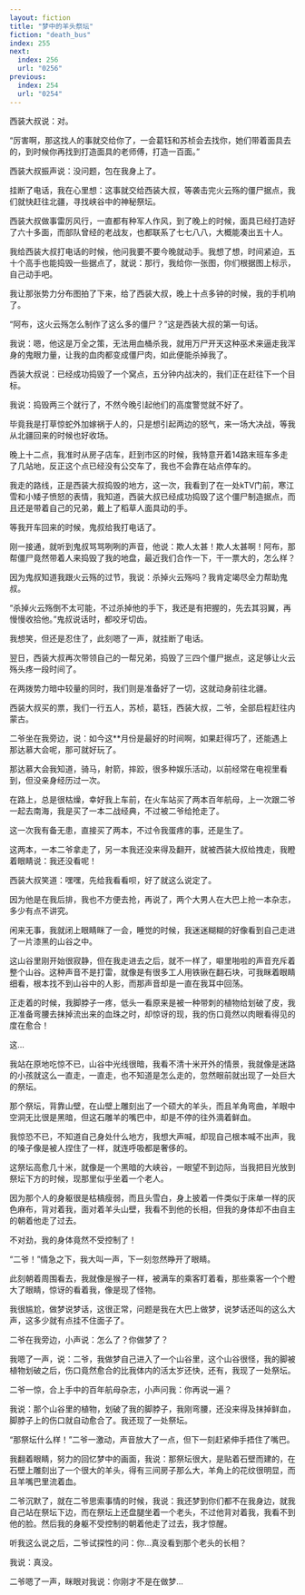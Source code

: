 ```yaml
---
layout: fiction
title: "梦中的羊头祭坛"
fiction: "death_bus"
index: 255
next:
  index: 256
  url: "0256"
previous:
  index: 254
  url: "0254"
---
```

西装大叔说：对。

“厉害啊，那这找人的事就交给你了，一会葛钰和苏桢会去找你，她们带着面具去的，到时候你再找到打造面具的老师傅，打造一百面。”

西装大叔振声说：没问题，包在我身上了。

挂断了电话，我在心里想：这事就交给西装大叔，等袭击完火云殇的僵尸据点，我们就快赶往北疆，寻找峡谷中的神秘祭坛。

西装大叔做事雷厉风行，一直都有种军人作风，到了晚上的时候，面具已经打造好了六十多面，而部队曾经的老战友，也都联系了七七八八，大概能凑出五十人。

我给西装大叔打电话的时候，他问我要不要今晚就动手。我想了想，时间紧迫，五十个高手也能捣毁一些据点了，就说：那行，我给你一张图，你们根据图上标示，自己动手吧。

我让那张势力分布图拍了下来，给了西装大叔，晚上十点多钟的时候，我的手机响了。

“阿布，这火云殇怎么制作了这么多的僵尸？”这是西装大叔的第一句话。

我说：嗯，他这是万全之策，无法用血桶杀我，就用万尸开天这种巫术来逼走我浑身的鬼眼力量，让我的血肉都变成僵尸肉，如此便能杀掉我了。

西装大叔说：已经成功捣毁了一个窝点，五分钟内战决的，我们正在赶往下一个目标。

我说：捣毁两三个就行了，不然今晚引起他们的高度警觉就不好了。

毕竟我是打草惊蛇外加嫁祸于人的，只是想引起两边的怒气，来一场大决战，等我从北疆回来的时候也好收场。

晚上十二点，我准时从房子店车，赶到市区的时候，我特意开着14路末班车多走了几站地，反正这个点已经没有公交车了，我也不会靠在站点停车的。

我走的路线，正是西装大叔捣毁的地方，这一次，我看到了在一处kTV门前，寒江雪和小矮子愤怒的表情，我知道，西装大叔已经成功捣毁了这个僵尸制造据点，而且还是带着自己的兄弟，戴上了稻草人面具动的手。

等我开车回来的时候，鬼叔给我打电话了。

刚一接通，就听到鬼叔骂骂咧咧的声音，他说：欺人太甚！欺人太甚啊！阿布，那帮僵尸竟然带着人来捣毁了我的地盘，最近我们合作一下，干一票大的，怎么样？

因为鬼叔知道我跟火云殇的过节，我说：杀掉火云殇吗？我肯定竭尽全力帮助鬼叔。

“杀掉火云殇倒不太可能，不过杀掉他的手下，我还是有把握的，先去其羽翼，再慢慢收拾他。”鬼叔说话时，都咬牙切齿。

我想笑，但还是忍住了，此刻嗯了一声，就挂断了电话。

翌日，西装大叔再次带领自己的一帮兄弟，捣毁了三四个僵尸据点，这足够让火云殇头疼一段时间了。

在两拨势力暗中较量的同时，我们则是准备好了一切，这就动身前往北疆。

西装大叔买的票，我们一行五人，苏桢，葛钰，西装大叔，二爷，全部启程赶往内蒙古。

二爷坐在我旁边，说：如今这**月份是最好的时间啊，如果赶得巧了，还能遇上那达慕大会呢，那可就好玩了。

那达慕大会我知道，骑马，射箭，摔跤，很多种娱乐活动，以前经常在电视里看到，但没亲身经历过一次。

在路上，总是很枯燥，幸好我上车前，在火车站买了两本百年航母，上一次跟二爷一起去南海，我是买了一本二战经典，不过被二爷给抢走了。

这一次我有备无患，直接买了两本，不过令我蛋疼的事，还是生了。

这两本，一本二爷拿走了，另一本我还没来得及翻开，就被西装大叔给拽走，我瞪着眼睛说：我还没看呢！

西装大叔笑道：嘿嘿，先给我看看呗，好了就这么说定了。

因为他是在我后排，我也不方便去抢，再说了，两个大男人在大巴上抢一本杂志，多少有点不讲究。

闲来无事，我就闭上眼睛眯了一会，睡觉的时候，我迷迷糊糊的好像看到自己走进了一片漆黑的山谷之中。

这山谷里刚开始很寂静，但在我走进去之后，就不一样了，噼里啪啦的声音充斥着整个山谷。这种声音不是打雷，就像是有很多工人用铁锹在翻石块，可我眯着眼睛细看，根本找不到山谷中的人影，而那声音却是一直在我耳中回荡。

正走着的时候，我脚脖子一疼，低头一看原来是被一种带刺的植物给划破了皮，我正准备弯腰去抹掉流出来的血珠之时，却惊讶的现，我的伤口竟然以肉眼看得见的度在愈合！

这...

我站在原地吃惊不已，山谷中光线很暗，我看不清十米开外的情景，我就像是迷路的小孩就这么一直走，一直走，也不知道是怎么走的，忽然眼前就出现了一处巨大的祭坛。

那个祭坛，背靠山壁，在山壁上雕刻出了一个硕大的羊头，而且羊角弯曲，羊眼中空洞无比很是黑暗，但这石雕羊的嘴巴中，却是不停的往外滴着鲜血。

我惊恐不已，不知道自己身处什么地方，我想大声喊，却现自己根本喊不出声，我的嗓子像是被人捏住了一样，就连呼吸都是奢侈的。

这祭坛高愈几十米，就像是一个黑暗的大峡谷，一眼望不到边际，当我把目光放到祭坛下方的时候，现那里似乎坐着一个老人。

因为那个人的身躯很是枯槁瘦弱，而且头雪白，身上披着一件类似于床单一样的灰色麻布，背对着我，面对着羊头山壁，我看不到他的长相，但我的身体却不由自主的朝着他走了过去。

不对劲，我的身体竟然不受控制了！

“二爷！”情急之下，我大叫一声，下一刻忽然睁开了眼睛。

此刻朝着周围看去，我就像是猴子一样，被满车的乘客盯着看，那些乘客一个个瞪大了眼睛，惊讶的看着我，像是现了怪物。

我很尴尬，做梦说梦话，这很正常，问题是我在大巴上做梦，说梦话还叫的这么大声，这多少就有点挂不住面子了。

二爷在我旁边，小声说：怎么了？你做梦了？

我嗯了一声，说：二爷，我做梦自己进入了一个山谷里，这个山谷很怪，我的脚被植物划破之后，伤口竟然愈合的比我体内的活太岁还快，还有，我现了一处祭坛。

二爷一惊，合上手中的百年航母杂志，小声问我：你再说一遍？

我说：那个山谷里的植物，划破了我的脚脖子，我刚弯腰，还没来得及抹掉鲜血，脚脖子上的伤口就自动愈合了。我还现了一处祭坛。

“那祭坛什么样！”二爷一激动，声音放大了一点，但下一刻赶紧伸手捂住了嘴巴。

我翻着眼睛，努力的回忆梦中的画面，我说：那祭坛很大，是贴着石壁而建的，在石壁上雕刻出了一个很大的羊头，得有三间房子那么大，羊角上的花纹很明显，而且羊嘴巴里流着血。

二爷沉默了，就在二爷思索事情的时候，我说：我还梦到你们都不在我身边，就我自己站在祭坛下边，而在祭坛上还盘腿坐着一个老头，不过他背对着我，我看不到他的脸。然后我的身躯不受控制的朝着他走了过去，我才惊醒。

听我这么说之后，二爷试探性的问：你...真没看到那个老头的长相？

我说：真没。

二爷嗯了一声，眯眼对我说：你刚才不是在做梦...